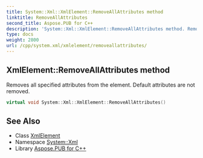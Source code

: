 ```yaml
---
title: System::Xml::XmlElement::RemoveAllAttributes method
linktitle: RemoveAllAttributes
second_title: Aspose.PUB for C++
description: 'System::Xml::XmlElement::RemoveAllAttributes method. Removes all specified attributes from the element. Default attributes are not removed in C++.'
type: docs
weight: 2800
url: /cpp/system.xml/xmlelement/removeallattributes/
---
```

## XmlElement::RemoveAllAttributes method


Removes all specified attributes from the element. Default attributes are not removed.

```cpp
virtual void System::Xml::XmlElement::RemoveAllAttributes()
```

## See Also

* Class [XmlElement](../)
* Namespace [System::Xml](../../)
* Library [Aspose.PUB for C++](../../../)
